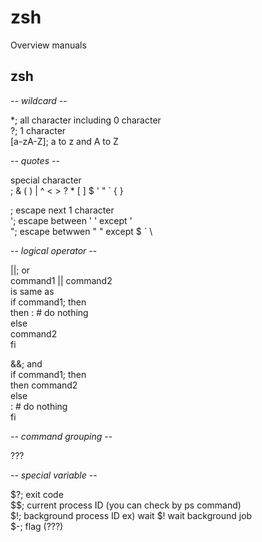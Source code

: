 zsh
===

Overview
manuals  

## zsh
-*- wildcard -*-

*; all character including 0 character  
?; 1 character  
[a-zA-Z]; a to z and A to Z  


-*- quotes -*-

special character  
; & ( ) | ^ < > ? * [ ] $ ' " ` { } <Enter> <Tab> <Space>  

\; escape next 1 character  
'; escape between ' ' except '  
"; escape betwwen " " except $ ` \  


-*- logical operator -*-

||; or  
command1 || command2  
is same as  
if command1; then  
then
  :    # do nothing  
else  
  command2  
fi  

&&; and  
if command1; then  
then
  command2  
else  
  :    # do nothing  
fi  


-*- command grouping -*-

???  


-*- special variable -*-

$?; exit code  
$$; current process ID  (you can check by ps command)  
$!; background process ID  ex) wait $!    wait background job  
$-; flag (???)  
